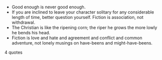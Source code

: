  - Good enough is never good enough.
 - If you are inclined to leave your character solitary for any considerable length of time, better question yourself. Fiction is association, not withdrawal.
 - The Christian is like the ripening corn; the riper he grows the more lowly he bends his head.
 - Fiction is love and hate and agreement and conflict and common adventure, not lonely musings on have-beens and might-have-beens.

4 quotes